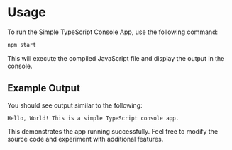 
# Usage

To run the Simple TypeScript Console App, use the following command:

```bash
npm start
```

This will execute the compiled JavaScript file and display the output in the console.

## Example Output
You should see output similar to the following:

```
Hello, World! This is a simple TypeScript console app.
```

This demonstrates the app running successfully. Feel free to modify the source code and experiment with additional features.
